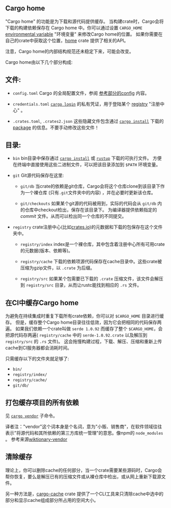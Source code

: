 ## Cargo home

"Cargo home" 的功能是为下载和源代码提供缓存。
当构建crate时，Cargo会将下载的构建依赖保存在 Cargo home 中。你可以通过设置 `CARGO_HOME` [environmental variable][env] "环境变量" 来修改Cargo home的位置。
如果你需要在自己的crate中获取这个位置，[home](https://crates.io/crates/home) crate 提供了相关的API。

注意，Cargo home的内部结构规范还未稳定下来，可能会改变。

Cargo home由以下几个部分构成:

## 文件:

* `config.toml`
	Cargo 的全局配置文件，参阅 [参考部分的config][config] 内容。

* `credentials.toml`
 	[`cargo login`] 的私有凭证，用于登陆某个 [registry][def-registry] "注册中心" 。

* `.crates.toml`, `.crates2.json`
	这些隐藏文件包含通过 [`cargo install`] 下载的 [package][def-package] 的信息。不要手动修改这些文件！

## 目录:

* `bin`
bin目录中保存通过 [`cargo install`] 或 [`rustup`](https://rust-lang.github.io/rustup/) 下载的可执行文件。
方便在终端中直接使用这些二进制文件，可以把该目录添加到 `$PATH` 环境变量。

* `git`
	Git源代码保存在这里:

	* `git/db`
		 当crate的依赖是git仓库，Cargo会将这个仓库clone到该目录下作为一个裸仓库 (只有`.git`文件夹中的内容) ，并在必要时更新该仓库。

	* `git/checkouts`
		如果某个git源的代码被用到，实际的代码会从 `git/db` 内的仓库中checkout检出，保存在该目录下。
		为编译器提供依赖指定的 *commit* 文件。从而可以检出同一个仓库的不同提交。

* `registry`
	crate注册中心(比如[crates.io](https://crates.io/))的元数据和下载的包保存在这个文件夹中。

  * `registry/index`
		index是一个裸仓库，其中包含着注册中心所有可用crate的元数据(版本、依赖等)。

  *  `registry/cache`
		下载的依赖项源代码保存在cache目录中。这些crate被压缩为gzip文件，以 `.crate` 为后缀。

  * `registry/src`
		如果某个包需要已下载的 `.crate` 压缩文件，该文件会解压到 `registry/src` 目录，从而让rustc能找到相应的 `.rs` 文件。


## 在CI中缓存Cargo home

为避免在持续集成时重复下载所有crate依赖，你可以对 `$CARGO_HOME` 目录进行缓存。
但是，缓存整个Cargo home目录往往低效，因为它会把相同的代码保存两遍。
如果我们依赖一个crate叫做 `serde 1.0.92` 而缓存了整个 `$CARGO_HOME`，会把源代码存两遍( `registry/cache` 中的 `serde-1.0.92.crate` 以及解压到 `registry/src` 的 `.rs` 文件)。
这会拖慢构建过程，下载、解压、压缩和重新上传cache到CI服务器都会消耗时间。

只需缓存以下的文件夹就足够了:

* `bin/`
* `registry/index/`
* `registry/cache/`
* `git/db/`



## 打包缓存项目的所有依赖

见 [`cargo vendor`] 子命令。

译者注："vendor"这个词本身是个名词，意为"小贩、销售商"，在软件领域往往表示"将源代码和其所依赖的第三方库统一管理"的意思。像npm的 `node_modules` 。
参考来源[wiktionary-vendor](https://en.wiktionary.org/wiki/vendor)



## 清除缓存

理论上，你可以删除cache的任何部分，当一个crate需要某些源码时，Cargo会帮你恢复，要么是解压已有的压缩文件或从裸仓库中检出，或从网上重新下载源文件。

另一种方法是，[cargo-cache](https://crates.io/crates/cargo-cache) crate 提供了一个CLI工具来只清除cache中选中的部分和显示cache组成部分所占用的空间大小。

[`cargo install`]: ../commands/cargo-install.md
[`cargo login`]: ../commands/cargo-login.md
[`cargo vendor`]: ../commands/cargo-vendor.md
[config]: ../reference/config.md
[def-crate]:     ../appendix/glossary.md#crate     '"crate" (glossary entry)'
[def-package]:   ../appendix/glossary.md#package   '"package" (glossary entry)'
[def-registry]:  ../appendix/glossary.md#registry  '"registry" (glossary entry)'
[env]: ../reference/environment-variables.md
